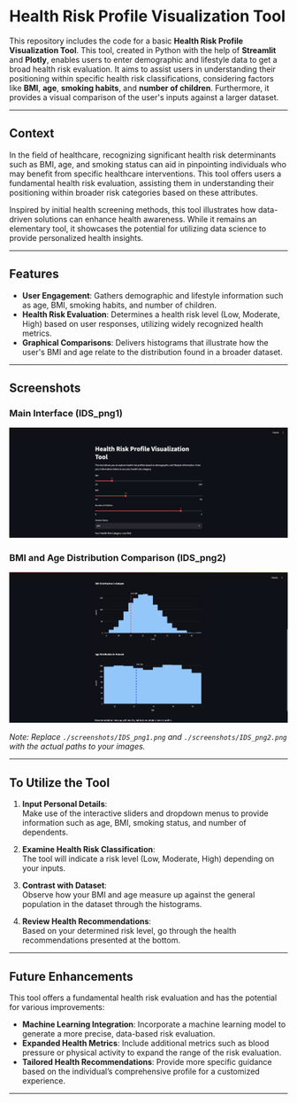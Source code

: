 # Health Risk Profile Visualization Tool

This repository includes the code for a basic **Health Risk Profile Visualization Tool**. This tool, created in Python with the help of **Streamlit** and **Plotly**, enables users to enter demographic and lifestyle data to get a broad health risk evaluation. It aims to assist users in understanding their positioning within specific health risk classifications, considering factors like **BMI**, **age**, **smoking habits**, and **number of children**. Furthermore, it provides a visual comparison of the user's inputs against a larger dataset.

---

## Context

In the field of healthcare, recognizing significant health risk determinants such as BMI, age, and smoking status can aid in pinpointing individuals who may benefit from specific healthcare interventions. This tool offers users a fundamental health risk evaluation, assisting them in understanding their positioning within broader risk categories based on these attributes.

Inspired by initial health screening methods, this tool illustrates how data-driven solutions can enhance health awareness. While it remains an elementary tool, it showcases the potential for utilizing data science to provide personalized health insights.

---

## Features

- **User Engagement**: Gathers demographic and lifestyle information such as age, BMI, smoking habits, and number of children.
- **Health Risk Evaluation**: Determines a health risk level (Low, Moderate, High) based on user responses, utilizing widely recognized health metrics.
- **Graphical Comparisons**: Delivers histograms that illustrate how the user's BMI and age relate to the distribution found in a broader dataset.

---

## Screenshots

### Main Interface (IDS_png1)
![IDS_png1](./screenshots/IDS_png1.png)

### BMI and Age Distribution Comparison (IDS_png2)
![IDS_png2](./screenshots/IDS_png2.png)

*Note: Replace `./screenshots/IDS_png1.png` and `./screenshots/IDS_png2.png` with the actual paths to your images.*

---

## To Utilize the Tool

1. **Input Personal Details**:  
   Make use of the interactive sliders and dropdown menus to provide information such as age, BMI, smoking status, and number of dependents.

2. **Examine Health Risk Classification**:  
   The tool will indicate a risk level (Low, Moderate, High) depending on your inputs.

3. **Contrast with Dataset**:  
   Observe how your BMI and age measure up against the general population in the dataset through the histograms.

4. **Review Health Recommendations**:  
   Based on your determined risk level, go through the health recommendations presented at the bottom.

---

## Future Enhancements

This tool offers a fundamental health risk evaluation and has the potential for various improvements:

- **Machine Learning Integration**: Incorporate a machine learning model to generate a more precise, data-based risk evaluation.
- **Expanded Health Metrics**: Include additional metrics such as blood pressure or physical activity to expand the range of the risk evaluation.
- **Tailored Health Recommendations**: Provide more specific guidance based on the individual’s comprehensive profile for a customized experience.

---
